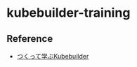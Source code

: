 # kubebuilder-training

## Reference

- [つくって学ぶKubebuilder](https://zoetrope.github.io/kubebuilder-training/)
